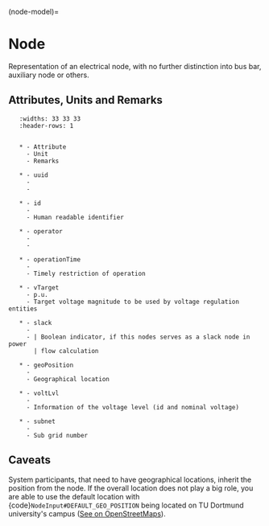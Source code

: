 (node-model)=

# Node

Representation of an electrical node, with no further distinction into bus bar, auxiliary node or others.

## Attributes, Units and Remarks

```{list-table}
   :widths: 33 33 33
   :header-rows: 1


   * - Attribute
     - Unit
     - Remarks

   * - uuid
     -
     -

   * - id
     -
     - Human readable identifier

   * - operator
     -
     -

   * - operationTime
     -
     - Timely restriction of operation

   * - vTarget
     - p.u.
     - Target voltage magnitude to be used by voltage regulation entities

   * - slack
     -
     - | Boolean indicator, if this nodes serves as a slack node in power
       | flow calculation

   * - geoPosition
     -
     - Geographical location

   * - voltLvl
     -
     - Information of the voltage level (id and nominal voltage)

   * - subnet
     -
     - Sub grid number

```

## Caveats

System participants, that need to have geographical locations, inherit the position from the node.
If the overall location does not play a big role, you are able to use the default location with
{code}`NodeInput#DEFAULT_GEO_POSITION` being located on TU Dortmund university's campus ([See on OpenStreetMaps](https://www.openstreetmap.org/search?query=51.4843281%2C%207.4116482#map=15/51.4843/7.4117)).

